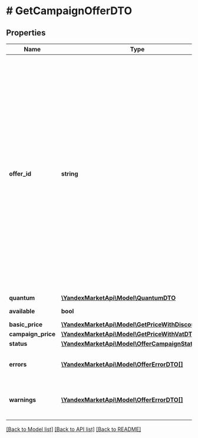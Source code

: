 # # GetCampaignOfferDTO

## Properties

Name | Type | Description | Notes
------------ | ------------- | ------------- | -------------
**offer_id** | **string** | Ваш SKU — идентификатор товара в вашей системе.  Правила использования SKU:  * У каждого товара SKU должен быть свой.  * Уже заданный SKU нельзя освободить и использовать заново для другого товара. Каждый товар должен получать новый идентификатор, до того никогда не использовавшийся в вашем каталоге.  SKU товара можно изменить в кабинете продавца на Маркете. О том, как это сделать, читайте [в Справке Маркета для продавцов](https://yandex.ru/support2/marketplace/ru/assortment/operations/edit-sku).  [Что такое SKU и как его назначать](https://yandex.ru/support/marketplace/assortment/add/index.html#fields) |
**quantum** | [**\YandexMarketApi\Model\QuantumDTO**](QuantumDTO.md) |  | [optional]
**available** | **bool** | Есть ли товар в продаже. | [optional]
**basic_price** | [**\YandexMarketApi\Model\GetPriceWithDiscountDTO**](GetPriceWithDiscountDTO.md) |  | [optional]
**campaign_price** | [**\YandexMarketApi\Model\GetPriceWithVatDTO**](GetPriceWithVatDTO.md) |  | [optional]
**status** | [**\YandexMarketApi\Model\OfferCampaignStatusType**](OfferCampaignStatusType.md) |  | [optional]
**errors** | [**\YandexMarketApi\Model\OfferErrorDTO[]**](OfferErrorDTO.md) | Ошибки, препятствующие размещению товара на витрине. | [optional]
**warnings** | [**\YandexMarketApi\Model\OfferErrorDTO[]**](OfferErrorDTO.md) | Предупреждения, не препятствующие размещению товара на витрине. | [optional]

[[Back to Model list]](../../README.md#models) [[Back to API list]](../../README.md#endpoints) [[Back to README]](../../README.md)

